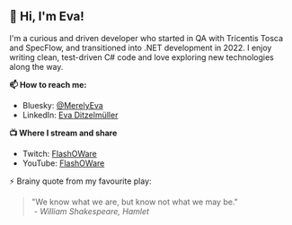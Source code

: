 ## 👋 Hi, I'm Eva!

I'm a curious and driven developer who started in QA with Tricentis Tosca and SpecFlow, and transitioned into .NET development in 2022. 
I enjoy writing clean, test-driven C# code and love exploring new technologies along the way.

**📫 How to reach me:**

- Bluesky: [@MerelyEva](https://bsky.app/profile/merelyeva.bsky.social 'Visit me on Bluesky')  
- LinkedIn: [Eva Ditzelmüller](https://www.linkedin.com/in/eva-ditzelm%C3%BCller/ 'Visit me on LinkedIn')

**📺 Where I stream and share**

- Twitch: [FlashOWare](https://www.twitch.tv/flashoware 'Join me at 2Code^!2Code')  
- YouTube: [FlashOWare](https://www.youtube.com/@FlashOWare 'Join me at 2Code^!2Code')

⚡ Brainy quote from my favourite play:
> "We know what we are, but know not what we may be."  
> &nbsp;- *William Shakespeare, Hamlet*


    
<!--
**EvaDitzelmueller/EvaDitzelmueller** is a ✨ _special_ ✨ repository because its `README.md` (this file) appears on your GitHub profile.

Here are some ideas to get you started:

- 🔭 I’m currently working on ...
- 🌱 I’m currently learning ...
- 👯 I’m looking to collaborate on ...
- 🤔 I’m looking for help with ...
- 💬 Ask me about ...
- 📫 How to reach me: ...
- 😄 Pronouns: ...
- ⚡ Fun fact: ...
-->


